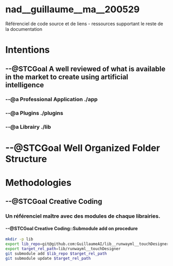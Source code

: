 # nad__guillaume__ma__200529
 Référenciel de code source et de liens - ressources supportant le reste de la documentation

# Intentions

## --@STCGoal A well reviewed of what is available in the market to create using artificial intelligence 


### --@a Professional Application ./app

### --@a Plugins ./plugins

### --@a Librairy  ./lib

# --@STCGoal Well Organized Folder Structure


# Methodologies

## --@STCGoal Creative Coding

### Un référenciel maître avec des modules de chaque librairies.

#### --@STCGoal Creative Coding::Submodule add on procedure

```sh
mkdir -p lib
export lib_repo=git@github.com:GuillaumeAI/lib__runwayml__touchDesigner.git
export target_rel_path=lib/runwayml__touchDesigner
git submodule add $lib_repo $target_rel_path
git submodule update $target_rel_path

```
